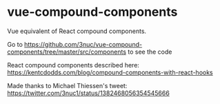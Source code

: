 # vue-compound-components

Vue equivalent of React compound components.

Go to https://github.com/3nuc/vue-compound-components/tree/master/src/components to see the code

React compound components described here: https://kentcdodds.com/blog/compound-components-with-react-hooks

Made thanks to Michael Thiessen's tweet: https://twitter.com/3nuc1/status/1382468056354545666
